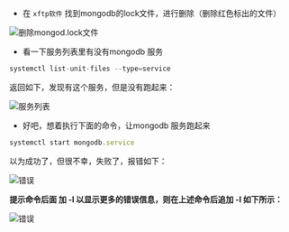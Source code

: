 * 在 `xftp软件` 找到mongodb的lock文件，进行删除（删除红色标出的文件）

![删除mongod.lock文件](https://wrapper-1258672812.cos.ap-chengdu.myqcloud.com/19-8-16/14.png)

* 看一下服务列表里有没有mongodb 服务

```js
systemctl list-unit-files --type=service
```

返回如下，发现有这个服务，但是没有跑起来：

![服务列表](https://wrapper-1258672812.cos.ap-chengdu.myqcloud.com/19-8-16/15.png)

* 好吧，想着执行下面的命令，让mongodb 服务跑起来

```js
systemctl start mongodb.service
```

以为成功了，但很不幸，失败了，报错如下：

![错误](https://wrapper-1258672812.cos.ap-chengdu.myqcloud.com/19-8-16/16.png)

**提示命令后面 加 -l 以显示更多的错误信息，则在上述命令后追加 -l   如下所示：**

![错误](https://wrapper-1258672812.cos.ap-chengdu.myqcloud.com/19-8-16/17.png)






